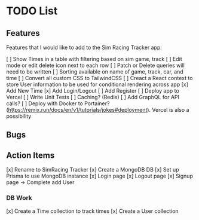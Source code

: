 # TODO List

## Features

Features that I would like to add to the Sim Racing Tracker app:

[ ] Show Times in a table with filtering based on sim game, track
[ ] Edit mode or edit delete icon next to each row
  [ ] Patch or Delete queries will need to be written
[ ] Sorting available on name of game, track, car, and time
[ ] Convert all custom CSS to TailwindCSS
[ ] Creact a React context to store User information to be used for conditional rendering across app
[x] Add New Time
[x] Add Login/Logout
[ ] Add Register
[ ] Deploy app to Vercel
[ ] Write Unit Tests
[ ] Caching? (Redis)
[ ] Add GraphQL for API calls?
[ ] Deploy with Docker to Portainer? (https://remix.run/docs/en/v1/tutorials/jokes#deployment). Vercel is also a possibility

## Bugs

## Action Items

[x] Rename to SimRacing Tracker
[x] Create a MongoDB DB
[x] Set up Prisma to use MongoDB instance
[x] Login page
[x] Logout page
[x] Signup page -> Complete add User

### DB Work

[x] Create a Time collection to track times
[x] Create a User collection
